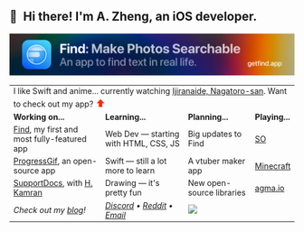 ## 👋 Hi there! I'm A. Zheng, an iOS developer.

[![Find app](Assets/Header.png)](https://getfind.app/)

<table>
<tr>
<td colspan="4">
I like Swift and anime... currently watching <a href="https://myanimelist.net/anime/42361/Ijiranaide_Nagatoro-san">Ijiranaide, Nagatoro-san<a>. Want to check out my app? <a href="."><img src="Assets/Up.png" alt="Up arrow"></a>
</td>
</tr>

<tr>
<td>
<strong>Working on...</strong>
</td>
<td>
<strong>Learning...</strong>
</td>
<td>
<strong>Planning...</strong>
</td>
<td>
<strong>Playing...</strong>
</td>
</tr>

<tr>
<td>
<a href="https://getfind.app/">Find<a>, my first and most fully-featured app
</td>
<td>
Web Dev — starting with HTML, CSS, JS
</td>
<td>
Big updates to Find
</td>
<td>
<a href="https://stackoverflow.com/users/14351818/aheze">SO<a>
</td>
</tr>



<tr>
<td>
<a href="https://github.com/aheze/ProgressGif">ProgressGif<a>, an open-source app
</td>
<td>
Swift — still a lot more to learn
</td>
<td>
A vtuber maker app
</td>
<td>
<a href="https://www.minecraft.net/en-us/">Minecraft<a>
</td>
</tr>

<tr>
<td>
<a href="https://github.com/aheze/SupportDocs">SupportDocs<a>, with <a href="https://github.com/hkamran80">H. Kamran<a>
</td>
<td>
Drawing — it's pretty fun
</td>
<td>
New open-source libraries
</td>
<td>
<a href="https://agma.io/">agma.io<a>
</td>
</tr>

<tr>
<td>
<em>Check out my <a href="https://aheze.medium.com/">blog<a>!</em>
</td>
<td>
<em><a href="https://discord.com/users/743230678795288637">Discord<a> • <a href="https://www.reddit.com/user/aheze">Reddit<a> • <a href="mailto:aheze@getfind.app">Email<a></em>
</td>
<td colspan="2">

<img src="https://komarev.com/ghpvc/?username=aheze&color=00aeef&label=Trying+out+a+profile+view+counter">
</td>
</tr>

</table>


